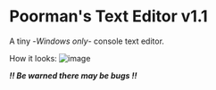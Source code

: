 # Poorman's Text Editor v1.1
A tiny -*Windows only*- console text editor.

How it looks:
![image](https://github.com/user-attachments/assets/703333f0-6621-4619-9e40-a04c953b54ae)

***!! Be warned there may be bugs !!***
